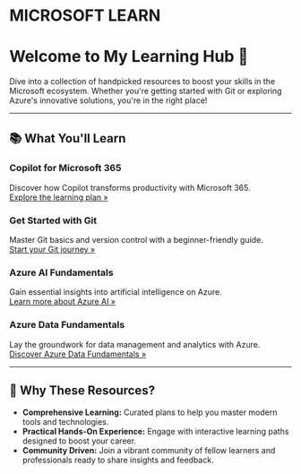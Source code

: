 # MICROSOFT LEARN

# Welcome to My Learning Hub 🚀

Dive into a collection of handpicked resources to boost your skills in the Microsoft ecosystem. Whether you're getting started with Git or exploring Azure's innovative solutions, you're in the right place!

---

## 📚 What You'll Learn

### Copilot for Microsoft 365
Discover how Copilot transforms productivity with Microsoft 365.  
[Explore the learning plan »](https://learn.microsoft.com/en-us/plans/o1mmcm6o12jygw?tab=tab-created&learnerGroupId=1f2c211b-12ce-4d4d-ac7a-1654ea38e45a&wt.mc_id=studentamb_438385)

### Get Started with Git
Master Git basics and version control with a beginner-friendly guide.  
[Start your Git journey »](https://learn.microsoft.com/en-us/plans/gm88tr6o5y5zyk?tab=tab-created&learnerGroupId=2429be18-fbcb-4e81-b8b8-71db6424c096&wt.mc_id=studentamb_438385)

### Azure AI Fundamentals
Gain essential insights into artificial intelligence on Azure.  
[Learn more about Azure AI »](https://learn.microsoft.com/en-us/plans/8pkkiy5x76oy7y?tab=tab-created&source=docs&learnerGroupId=570a0ea9-3574-4499-b914-7b0e22ea38ad&wt.mc_id=studentamb_438385)

### Azure Data Fundamentals
Lay the groundwork for data management and analytics with Azure.  
[Discover Azure Data Fundamentals »](https://learn.microsoft.com/en-us/plans/8pkkiy5xgxnpmw?tab=tab-created&learnerGroupId=57a7c687-9aae-4918-8df7-5f77a7e5e4a1&wt.mc_id=studentamb_438385)

---

## 🎯 Why These Resources?

- **Comprehensive Learning:** Curated plans to help you master modern tools and technologies.
- **Practical Hands-On Experience:** Engage with interactive learning paths designed to boost your career.
- **Community Driven:** Join a vibrant community of fellow learners and professionals ready to share insights and feedback.
